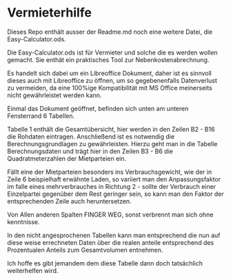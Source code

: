 # Vermieterhilfe

Dieses Repo enthält ausser der Readme.md noch eine weitere Datei, die Easy-Calculator.ods.

Die Easy-Calculator.ods ist für Vermieter und solche die es werden wollen gemacht. Sie enthät ein praktisches Tool zur Nebenkostenabrechnung.

Es handelt sich dabei um ein Libreoffice Dokument, daher ist es sinnvoll dieses auch mit Libreoffice zu öffnen, um so gegebenenfalls Datenverlust zu vermeiden, da eine 100%ige Kompatibilität mit MS Office meinerseits nicht gewährleistet werden kann.

Einmal das Dokument geöffnet, befinden sich unten am unteren Fensterrand 6 Tabellen.

Tabelle 1 enthält die Gesamtübersicht, hier werden in den Zeilen B2 - B16 die Rohdaten eintragen.
Anschließend ist es notwendig die Berechnungsgrundlagen zu gewährleisten. Hierzu geht man in die Tabelle Berechnungsdaten und trägt hier in den Zeilen B3 - B6 die Quadratmeterzahlen der Mietparteien ein. 

Fällt eine der Mietparteien besonders ins Verbrauchsgewicht, wie der in Zeile 6 beispielhaft erwähnte Laden, so variiert man den Anpassungsfaktor im falle eines mehrverbrauches in Richtung 2 - sollte der Verbrauch einer Einzelpartei gegenüber dem Rest geringer sein, so kann man den Faktor der entsprechenden Zeile auch heruntersetzen.

Von Allen anderen Spalten FINGER WEG, sonst verbrennt man sich ohne kenntnisse.

In den nicht angesprochenen Tabellen kann man entsprechend die nun auf diese weise errechneten Daten über die realen anteile entsprechend des Prozentualen Anteils zum Gesamtvolumen entnehmen.

Ich hoffe es gibt jemandem dem diese Tabelle dann doch tatsächlich weiterhelfen wird.
